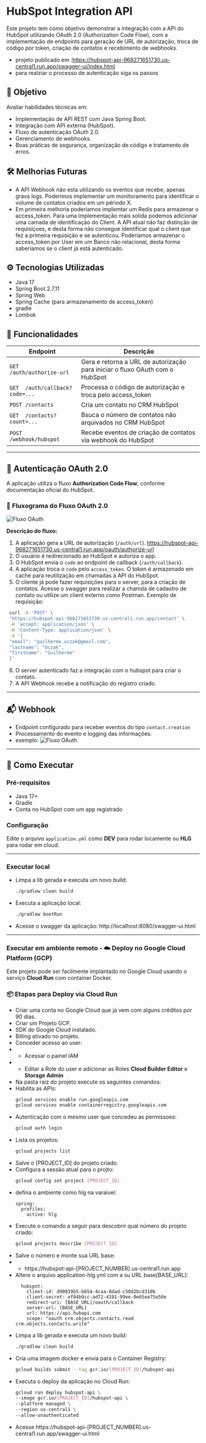 # HubSpot Integration API

Este projeto tem como objetivo demonstrar a integração com a API do HubSpot utilizando OAuth 2.0 (Authorization Code Flow), com a implementação de endpoints para geração de URL de autorização, troca de código por token, criação de contatos e recebimento de webhooks.

- projeto publicado em :https://hubspot-api-968271651730.us-central1.run.app/swagger-ui/index.html
- para realziar o processo de autenticação siga os passos 
## 📌 Objetivo

Avaliar habilidades técnicas em:

- Implementação de API REST com Java Spring Boot.
- Integração com API externa (HubSpot).
- Fluxo de autenticação OAuth 2.0.
- Gerenciamento de webhooks.
- Boas práticas de segurança, organização de código e tratamento de erros.

## 🛠️ Melhorias Futuras
- A API Webhook não esta utilizando os eventos que recebe, apenas grava logs. Poderimos implementar 
um monitoramento para identificar o volume de contatos criados em um périodo X.
- Em primeira melhoria poderiamos implemtar um Redis para armazenar o access_token.
Para uma implementação mais solida podemos adicionar uma camada de identificação 
do Client. A API atual não faz distinção de requisiçoes, e desta forma não consegue
identificar qual o client que fez a primeira requisição e se autenticou. Poderiamos
armazenar o access_token por User em um Banco não relacional, desta 
forma saberiamos se o client já está autenticado.
 

## ⚙️ Tecnologias Utilizadas

- Java 17
- Spring Boot 2.7.11
- Spring Web
- Spring Cache (para armazenamento de access_token)
- gradle
- Lombok

## 🧩 Funcionalidades

| Endpoint                       | Descrição                                                                    |
|--------------------------------|------------------------------------------------------------------------------|
| `GET  /auth/authorize-url`     | Gera e retorna a URL de autorização para iniciar o fluxo OAuth com o HubSpot |
| `GET  /auth/callback?code=...` | Processa o código de autorização e troca pelo access_token                   |
| `POST /contacts`               | Cria um contato no CRM HubSpot                                               |
| `GET  /contacts?count=...`     | Bsuca o número de contatos não arquivados no CRM HubSpot                     |
| `POST /webhook/hubspot`        | Recebe eventos de criação de contatos via webhook do HubSpot                 |

---

## 🔐 Autenticação OAuth 2.0

A aplicação utiliza o fluxo **Authorization Code Flow**, conforme documentação oficial do HubSpot.

### 🔁 Fluxograma do Fluxo OAuth 2.0
 ![Fluxo OAuth](https://github.com/uczak/meetime/blob/main/src/main/resources/static/hubspot-oauth-flow.PNG?raw=true)

**Descrição do fluxo:**

1. A aplicação gera a URL de autorização (`/auth/url`). https://hubspot-api-968271651730.us-central1.run.app/oauth/authorize-url
2. O usuário é redirecionado ao HubSpot e autoriza o app.
3. O HubSpot envia o `code` ao endpoint de callback (`/auth/callback`).
4. A aplicação troca o `code` pelo `access_token`. O token é armazenado em cache para reutilização em chamadas à API do HubSpot.
5. O cliente já pode fazer requisições para o server, para a criação de 
contatos. Acesse o swagger para realizar a chamda de cadastro de contato 
ou utilize um client externo como Postman. Exemplo de requisição:
  ```bash
   curl -X 'POST' \
   'https://hubspot-api-968271651730.us-central1.run.app/contact' \
   -H 'accept: application/json' \
   -H 'Content-Type: application/json' \
   -d '{
   "email": "guilherme.uczak@gmail.com",
   "lastname": "Uczak",
   "firstname": "Guilherme"
   }'
   ```
6. O server autenticado faz a integração com o hubspot para criar o contato.
7. A API Webhook recebe a notificação do registro criado.
---

## 📬 Webhook

- Endpoint configurado para receber eventos do tipo `contact.creation`
- Processamento do evento e logging das informações.
- exemplo:
  ![Fluxo OAuth](https://github.com/uczak/meetime/blob/main/src/main/resources/static/webhook-event.PNG?raw=true)
---

## 🚀 Como Executar

### Pré-requisitos

- Java 17+
- Gradle
- Conta no HubSpot com um app registrado

### Configuração

Edite o arquivo `application.yml` como **DEV** para rodar locamente ou **HLG** para rodar em cloud.

---
### Executar local
- Limpa a lib gerada e executa um novo build:
  ```bash
  ./gradlew clean build
- Executa a aplicação local:
  ```bash
  ./gradlew bootRun
- Acesse o swagger da aplicação: http://localhost:8080/swagger-ui.html

---
### Executar em ambiente remoto - ☁️ Deploy no Google Cloud Platform (GCP)

Este projeto pode ser facilmente implantado no Google Cloud usando o serviço **Cloud Run** com container Docker.

### 📦 Etapas para Deploy via Cloud Run

- Criar uma conta no Google Cloud que já vem com alguns créditos por 90 dias.
- Criar um Projeto GCP.
- SDK do Google Cloud instalado.
- Billing ativado no projeto.
- Conceder acesso ao user:
- - Acessar o painel IAM
- - Editar a Role do user e adicionar as Roles **Cloud Builder Editor** e **Storage Admin**
- Na pasta raiz do projeto execute os seguintes comandos:
- Habilita as APIs:
  ```bash
  gcloud services enable run.googleapis.com
  gcloud services enable containerregistry.googleapis.com
- Autenticação com o mesmo user que concedeu as permissoes:
  ```bash
  gcloud auth login
- Lista os projetos:
  ```bash
  gcloud projects list
- Salve o [PROJECT_ID] do projeto criado.
- Configura a sessão atual para o projto:
  ```bash
  gcloud config set project [PROJECT_ID]

- defina o ambiente como hlg na varaivel:
  ```
  spring:
    profiles:
      active: hlg
- Execute o comando a seguir para  descobrir qual número do projeto criado:
  ```bash
  gcloud projects describe [PROJECT_ID]
- Salve o número e monte sua URL base:
-  - https://hubspot-api-[PROJECT_NUMBER].us-central1.run.app
- Altere o arquivo application-hlg.yml com a su URL base[BASE_URL]:
  ```properties
    hubspot:
      client-id: d90039b5-b654-4caa-8dad-c50d2bcd310b
      client-secret: ef84b9cc-ad72-4191-99ee-0e65ee75e50e
      redirect-uri: [BASE_URL]/oauth/callback
      server-url: [BASE_URL]
      url: https://api.hubapi.com
      scope: "oauth crm.objects.contacts.read crm.objects.contacts.write"
- Limpa a lib gerada e executa um novo build:
  ```bash
  ./gradlew clean build
- Cria uma imagem docker e envia para o Container Registry:
  ```bash
  gcloud builds submit --tag gcr.io/[PROJECT_ID]/hubspot-api
- Executa o deploy da aplicação no Cloud Run:
  ```bash
  gcloud run deploy hubspot-api \
  --image gcr.io/[PROJECT_ID]/hubspot-api \
  --platform managed \
  --region us-central1 \
  --allow-unauthenticated
  ```
- Acesse https://hubspot-api-[PROJECT_NUMBER].us-central1.run.app/swagger-ui.html



